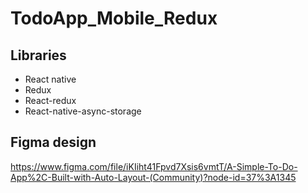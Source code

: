 # TodoApp_Mobile_Redux

## Libraries
- React native
- Redux
- React-redux
- React-native-async-storage

## Figma design
https://www.figma.com/file/iKIiht41Fpvd7Xsis6vmtT/A-Simple-To-Do-App%2C-Built-with-Auto-Layout-(Community)?node-id=37%3A1345

